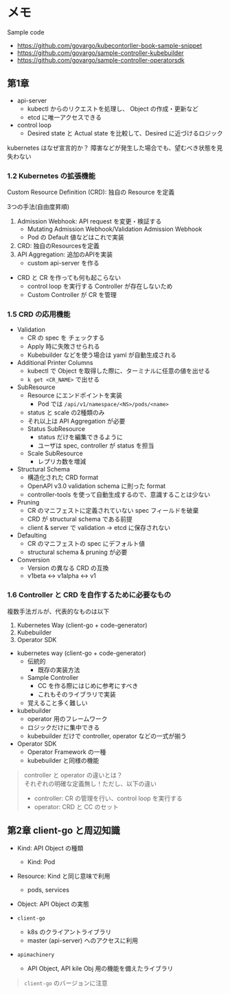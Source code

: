 # メモ

Sample code

- https://github.com/govargo/kubecontorller-book-sample-snippet
- https://github.com/govargo/sample-controller-kubebuilder
- https://github.com/govargo/sample-controller-operatorsdk

## 第1章

- api-server
  - kubectl からのリクエストを処理し、 Object の作成・更新など
  - etcd に唯一アクセスできる
- control loop
  - Desired state と Actual state を比較して、Desired に近づけるロジック

kubernetes はなぜ宣言的か？
障害などが発生した場合でも、望むべき状態を見失わない

### 1.2 Kubernetes の拡張機能

Custom Resource Definition (CRD): 独自の Resource を定義

3つの手法(自由度昇順)

1. Admission Webhook: API request を変更・検証する
   - Mutating Admission Webhook/Validation Admission Webhook
   - Pod の Default 値などはこれで実装
2. CRD: 独自のResourcesを定義
3. API Aggregation: 追加のAPIを実装
   - custom api-server を作る

- CRD と CR を作っても何も起こらない
  - control loop を実行する Controller が存在しないため
  - Custom Controller が CR を管理

### 1.5 CRD の応用機能

- Validation
  - CR の spec を チェックする
  - Apply 時に失敗させられる
  - Kubebuilder などを使う場合は yaml が自動生成される
- Additional Printer Columns
  - kubectl で Object を取得した際に、ターミナルに任意の値を出せる
  - `k get <CR_NAME>` で出せる
- SubResource
  - Resource にエンドポイントを実装
    - Pod では `/api/v1/namespace/<NS>/pods/<name>`
  - status と scale の2種類のみ
  - それ以上は API Aggregation が必要
  - Status SubResource
    - status だけを編集できるように
    - ユーザは spec, controller が status を担当
  - Scale SubResource
    - レプリカ数を増減
- Structural Schema
  - 構造化された CRD format
  - OpenAPI v3.0 validation schema に則った format
  - controller-tools を使って自動生成するので、意識することは少ない
- Pruning
  - CR のマニフェストに定義されていない spec フィールドを破棄
  - CRD が structural schema である前提
  - client & server で validation → etcd に保存されない
- Defaulting
  - CR のマニフェストの spec にデフォルト値
  - structural schema & pruning が必要
- Conversion
  - Version の異なる CRD の互換
  - v1beta <-> v1alpha <-> v1

### 1.6 Controller と CRD を自作するために必要なもの

複数手法ガルが、代表的なものは以下

1. Kubernetes Way (client-go + code-generator)
2. Kubebuilder
3. Operator SDK

- kubernetes way (client-go + code-generator)
  - 伝統的
    - 既存の実装方法
  - Sample Controller
    - CC を作る際にはじめに参考にすべき
    - これもそのライブラリで実装
  - 覚えること多く難しい
- kubebuilder
  - operator 用のフレームワーク
  - ロジックだけに集中できる
  - kubebuilder だけで controller, operator などの一式が揃う
- Operator SDK
  - Operator Framework の一種
  - kubebuilder と同様の機能

> controller と operator の違いとは？\
> それぞれの明確な定義無し！ただし、以下の違い
>
> - controller: CR の管理を行い、control loop を実行する
> - operator: CRD と CC のセット

## 第2章 client-go と周辺知識

- Kind: API Object の種類
  - Kind: Pod
- Resource: Kind と同じ意味で利用
  - pods, services
- Object: API Object の実態

- `client-go`
  - k8s のクライアントライブラリ
  - master (api-server) へのアクセスに利用
- `apimachinery`
  - API Object, API kile Obj 用の機能を備えたライブラリ

> `client-go` のバージョンに注意


